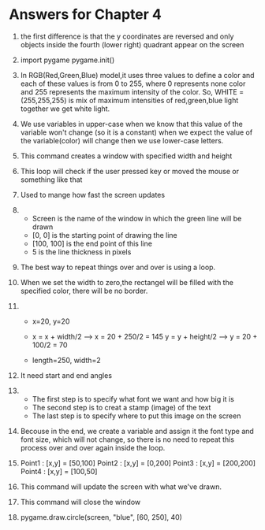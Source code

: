 # Answers for Chapter 4

1. the first difference is that the y coordinates are reversed
   and only objects inside the fourth (lower right) quadrant appear on the screen

2.  import pygame
    pygame.init()

3. In RGB(Red,Green,Blue) model,it uses three values to define a color and each of these values is from  0 to 255,
   where 0 represents none color and 255 represents the maximum intensity of the color.
   So, WHITE = (255,255,255) is mix of maximum intensities of red,green,blue light together we get white light.

4. We use variables in upper-case when we know that this value of the variable won't change (so it is a constant)
   when we expect the value of the variable(color) will change then we use lower-case letters.

5. This command creates a window with specified width and height 

6. This loop will check if the user pressed key or moved the mouse or something like that

7. Used to mange how fast the screen updates

8. 
    - Screen is the name of the window in which the green line will be drawn
    - [0, 0] is the starting point of drawing the line 
    - [100, 100] is the end  point of this line
    - 5 is the line thickness in pixels

9.  The best way to repeat things over and over is using  a loop.

10. When we set the width to zero,the rectangel will be filled with the specified color, there will be no border.

11. 
    - x=20, y=20
    - x = x + width/2  --> x = 20 + 250/2 = 145
      y = y + height/2 --> y = 20 + 100/2 = 70

    - length=250, width=2

12. It need start and end angles

13. - The first step is to specify what font we want and how big it is
    - The second step is to creat a stamp (image) of the text
    - The last step is to specify where to put this image on the screen

14. Becouse in the end, we create a variable and assign it the font type and font size, which will not change, 
    so there is no need to repeat this process over and over again inside the loop. 

15. Point1 : [x,y] = [50,100]
    Point2 : [x,y] = [0,200]
    Point3 : [x,y] = [200,200]
    Point4 : [x,y] = [100,50]

16. This command will update the screen with what we've drawn.

17. This command will close the window

18. pygame.draw.circle(screen, "blue", [60, 250], 40)